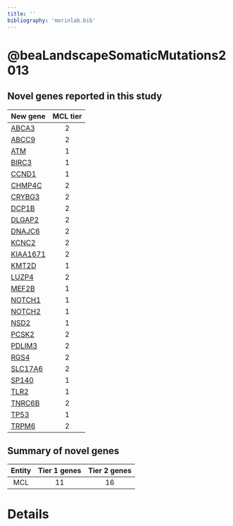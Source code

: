 ```yaml
---
title: ''
bibliography: 'morinlab.bib'
---
```


# @beaLandscapeSomaticMutations2013
## Novel genes reported in this study

|New gene|MCL tier|
|:-|:-:|
|[ABCA3](ABCA3)|2 |
|[ABCC9](ABCC9)|2 |
|[ATM](ATM)|1 |
|[BIRC3](BIRC3)|1 |
|[CCND1](CCND1)|1 |
|[CHMP4C](CHMP4C)|2 |
|[CRYBG3](CRYBG3)|2 |
|[DCP1B](DCP1B)|2 |
|[DLGAP2](DLGAP2)|2 |
|[DNAJC6](DNAJC6)|2 |
|[KCNC2](KCNC2)|2 |
|[KIAA1671](KIAA1671)|2 |
|[KMT2D](KMT2D)|1 |
|[LUZP4](LUZP4)|2 |
|[MEF2B](MEF2B)|1 |
|[NOTCH1](NOTCH1)|1 |
|[NOTCH2](NOTCH2)|1 |
|[NSD2](NSD2)|1 |
|[PCSK2](PCSK2)|2 |
|[PDLIM3](PDLIM3)|2 |
|[RGS4](RGS4)|2 |
|[SLC17A6](SLC17A6)|2 |
|[SP140](SP140)|1 |
|[TLR2](TLR2)|1 |
|[TNRC6B](TNRC6B)|2 |
|[TP53](TP53)|1 |
|[TRPM6](TRPM6)|2 |

## Summary of novel genes

|Entity| Tier 1 genes| Tier 2 genes|
|:-:|:-:|:-:|
|MCL|11|16|

# Details

